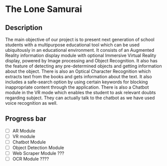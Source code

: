 # The Lone Samurai

## Description
The main objective of our project is to present next generation of school students with a multipurpose educational tool which can be used ubiquitously in an educational environment. It consists of an Augmented Reality information display module with optional Immersive Virtual Reality display, powered by Image processing and Object Recognition. It also has the feature of detecting any pre-determined objects and getting information about the object. There is also an Optical Character Recognition which extracts text from the books and gets information about the text. It also includes a safe-search option by using certain keywords for blocking inappropriate content through the application. There is also a Chatbot module in the VR mode which enables the student to ask relevant doubts regarding subject. They can actually talk to the chatbot as we have used voice recognition as well.
## Progress bar
- [ ] AR Module
- [ ] VR module
- [ ] Chatbot Module
- [ ] Object Detection Module
- [ ] Web Scraper Module ???
- [ ] OCR Module ????
